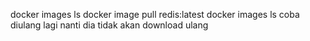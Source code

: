docker images ls
docker image pull redis:latest
docker images ls
coba diulang lagi nanti dia tidak akan download ulang
